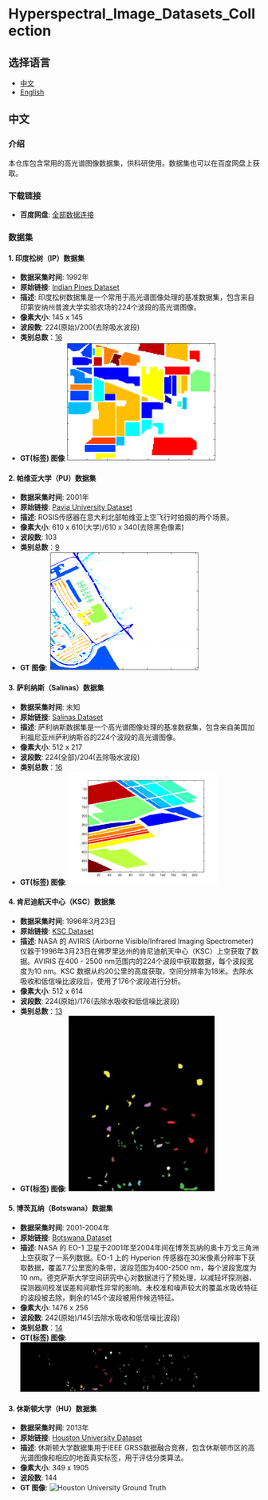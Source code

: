 # Hyperspectral_Image_Datasets_Collection

## 选择语言
- [中文](#中文)
- [English](en/README.md)

## 中文

### 介绍
本仓库包含常用的高光谱图像数据集，供科研使用。数据集也可以在百度网盘上获取。

### 下载链接
- **百度网盘**: [全部数据连接](https://pan.baidu.com/s/13Bd_8vZT9pIfqbTxNYlyEw?pwd=v81w)

### 数据集
#### 1. 印度松树（IP）数据集
- **数据采集时间**: 1992年
- **原始链接**: [Indian Pines Dataset](http://www.ehu.eus/ccwintco/index.php?title=Hyperspectral_Remote_Sensing_Scenes#Indian_Pines)
- **描述**: 印度松树数据集是一个常用于高光谱图像处理的基准数据集，包含来自印第安纳州普渡大学实验农场的224个波段的高光谱图像。
- **像素大小**: 145 x 145
- **波段数**: 224(原始)/200(去除吸水波段)
- **类别总数**：[16](data/Indian_Pines/Class_details.md)
- **GT(标签) 图像**
![Ground Truth Image](data/Indian_Pines/300px-Indian_pines_gt.png)

#### 2. 帕维亚大学（PU）数据集
- **数据采集时间**: 2001年
- **原始链接**: [Pavia University Dataset](http://www.ehu.eus/ccwintco/index.php?title=Hyperspectral_Remote_Sensing_Scenes#Pavia_Centre_and_University)
- **描述**: ROSIS传感器在意大利北部帕维亚上空飞行时拍摄的两个场景。
- **像素大小**: 610 x 610(大学)/610 x 340(去除黑色像素)
- **波段数**: 103
- **类别总数**：[9](data/Pavia/Class_details.md)
- **GT 图像**: 
![Pavia University Ground Truth](data/Pavia/300px-PaviaU_gt.png)

#### 3. 萨利纳斯（Salinas）数据集
- **数据采集时间**: 未知
- **原始链接**: [Salinas Dataset](http://www.ehu.eus/ccwintco/index.php?title=Hyperspectral_Remote_Sensing_Scenes#Salinas_scene)
- **描述**: 萨利纳斯数据集是一个高光谱图像处理的基准数据集，包含来自美国加利福尼亚州萨利纳斯谷的224个波段的高光谱图像。
- **像素大小**: 512 x 217
- **波段数**: 224(全部)/204(去除吸水波段)
- **类别总数**：[16](data/Salinas/Class_details.md)
- **GT(标签) 图像**:
![Ground Truth Image](data/Salinas/300px-Salinas_gt.png)


#### 4. 肯尼迪航天中心（KSC）数据集
- **数据采集时间**: 1996年3月23日
- **原始链接**: [KSC Dataset](https://www.ehu.eus/ccwintco/index.php?title=Hyperspectral_Remote_Sensing_Scenes#Kennedy_Space_Center_.28KSC.29)
- **描述**: NASA 的 AVIRIS (Airborne Visible/Infrared Imaging Spectrometer) 仪器于1996年3月23日在佛罗里达州的肯尼迪航天中心（KSC）上空获取了数据。AVIRIS 在400 - 2500 nm范围内的224个波段中获取数据，每个波段宽度为10 nm。KSC 数据从约20公里的高度获取，空间分辨率为18米。去除水吸收和低信噪比波段后，使用了176个波段进行分析。
- **像素大小**: 512 x 614
- **波段数**: 224(原始)/176(去除水吸收和低信噪比波段)
- **类别总数**：[13](data/KSC/Class_details.md)
- **GT(标签) 图像**:
![Ground Truth Image](data/KSC/gt.png)

#### 5. 博茨瓦纳（Botswana）数据集
- **数据采集时间**: 2001-2004年
- **原始链接**: [Botswana Dataset](https://www.ehu.eus/ccwintco/index.php?title=Hyperspectral_Remote_Sensing_Scenes#Botswana)
- **描述**: NASA 的 EO-1 卫星于2001年至2004年间在博茨瓦纳的奥卡万戈三角洲上空获取了一系列数据。EO-1 上的 Hyperion 传感器在30米像素分辨率下获取数据，覆盖7.7公里宽的条带，波段范围为400-2500 nm，每个波段宽度为10 nm。德克萨斯大学空间研究中心对数据进行了预处理，以减轻坏探测器、探测器间校准误差和间歇性异常的影响。未校准和噪声较大的覆盖水吸收特征的波段被去除，剩余的145个波段被用作候选特征。
- **像素大小**: 1476 x 256
- **波段数**: 242(原始)/145(去除水吸收和低信噪比波段)
- **类别总数**：[14](data/Botswana/Class_details.md)
- **GT(标签) 图像**:
![Ground Truth Image](data/Botswana/gt.png)

#### 3. 休斯顿大学（HU）数据集
- **数据采集时间**: 2013年
- **原始链接**: [Houston University Dataset](https://hyperspectral.ee.uh.edu/?page_id=459)
- **描述**: 休斯顿大学数据集用于IEEE GRSS数据融合竞赛，包含休斯顿市区的高光谱图像和相应的地面真实标签，用于评估分类算法。
- **像素大小**: 349 x 1905
- **波段数**: 144
- **GT 图像**: ![Houston University Ground Truth](https://production-media.paperswithcode.com/datasets/Screen_Shot_2021-01-27_at_9.46.45_PM.png)


